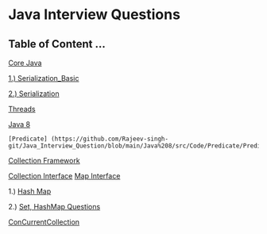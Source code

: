 # Java Interview Questions

## Table of Content ... 

[Core Java](https://github.com/Rajeev-singh-git/Java_Interview_Question/blob/main/JavaCore/src/Oops_README.md)

[1.) Serialization_Basic](https://github.com/Rajeev-singh-git/Java_Interview_Question/blob/main/JavaCore/src/Serialization.md)

[2.) Serialization](https://github.com/Rajeev-singh-git/Java_Interview_Question/blob/main/JavaCore/src/Serialization2.md)

[Threads](https://github.com/Rajeev-singh-git/Java_Interview_Question/blob/main/MultiThreading/src/MultiThread_README.md)

[Java 8](https://github.com/Rajeev-singh-git/Java_Interview_Question/blob/main/Java%208/Java%208_README.md)

    [Predicate] (https://github.com/Rajeev-singh-git/Java_Interview_Question/blob/main/Java%208/src/Code/Predicate/Predicates_README.md)

[Collection Framework](https://github.com/Rajeev-singh-git/Java_Interview_Question/blob/main/Collections/Collections_Framework_README.md)

  [Collection Interface](https://github.com/Rajeev-singh-git/Java_Interview_Question/blob/main/Collections/src/Collection_Interface/Collection-Interface-README.md)
  [Map Interface](https://github.com/Rajeev-singh-git/Java_Interview_Question/blob/main/Collections/src/Map/Map_README.md)

 1.) [Hash Map](https://github.com/Rajeev-singh-git/Java_Interview_Question/blob/main/Collections/src/Map/HashMap_README.md)
 
 2.) [Set, HashMap Questions](https://github.com/Rajeev-singh-git/Java_Interview_Question/blob/main/Collections/src/Map/HashMap_Interview_Question.md) 


[ConCurrentCollection](https://github.com/Rajeev-singh-git/Java_Interview_Question/blob/main/ConcurrentCollections/ConCurrent-Collections-README.md)

